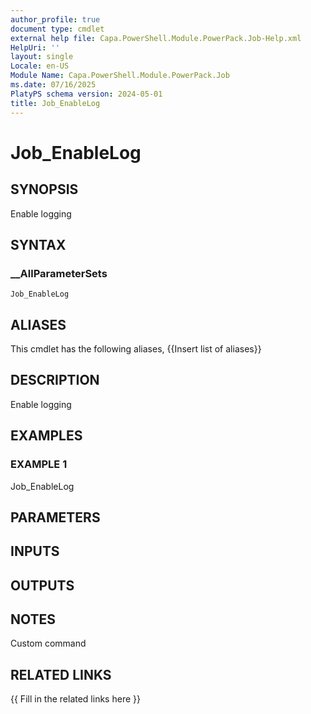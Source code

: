 ```yaml
---
author_profile: true
document type: cmdlet
external help file: Capa.PowerShell.Module.PowerPack.Job-Help.xml
HelpUri: ''
layout: single
Locale: en-US
Module Name: Capa.PowerShell.Module.PowerPack.Job
ms.date: 07/16/2025
PlatyPS schema version: 2024-05-01
title: Job_EnableLog
---
```


# Job_EnableLog

## SYNOPSIS

Enable logging

## SYNTAX

### __AllParameterSets

```
Job_EnableLog
```

## ALIASES

This cmdlet has the following aliases,
  {{Insert list of aliases}}

## DESCRIPTION

Enable logging

## EXAMPLES

### EXAMPLE 1

Job_EnableLog

## PARAMETERS

## INPUTS

## OUTPUTS

## NOTES

Custom command


## RELATED LINKS

{{ Fill in the related links here }}

